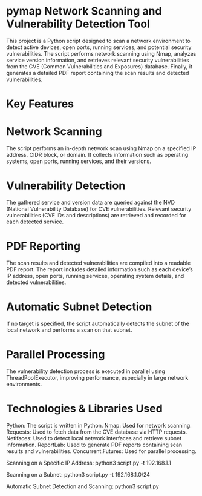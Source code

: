# pymap Network Scanning and Vulnerability Detection Tool

This project is a Python script designed to scan a network environment to detect active devices, open ports, running services, and potential security vulnerabilities. The script performs network scanning using Nmap, analyzes service version information, and retrieves relevant security vulnerabilities from the CVE (Common Vulnerabilities and Exposures) database. Finally, it generates a detailed PDF report containing the scan results and detected vulnerabilities.

# Key Features
# Network Scanning
The script performs an in-depth network scan using Nmap on a specified IP address, CIDR block, or domain.
It collects information such as operating systems, open ports, running services, and their versions.
# Vulnerability Detection
The gathered service and version data are queried against the NVD (National Vulnerability Database) for CVE vulnerabilities.
Relevant security vulnerabilities (CVE IDs and descriptions) are retrieved and recorded for each detected service.
# PDF Reporting
The scan results and detected vulnerabilities are compiled into a readable PDF report.
The report includes detailed information such as each device’s IP address, open ports, running services, operating system details, and detected vulnerabilities.
# Automatic Subnet Detection
If no target is specified, the script automatically detects the subnet of the local network and performs a scan on that subnet.
# Parallel Processing
The vulnerability detection process is executed in parallel using ThreadPoolExecutor, improving performance, especially in large network environments.

# Technologies & Libraries Used
Python: The script is written in Python.
Nmap: Used for network scanning.
Requests: Used to fetch data from the CVE database via HTTP requests.
Netifaces: Used to detect local network interfaces and retrieve subnet information.
ReportLab: Used to generate PDF reports containing scan results and vulnerabilities.
Concurrent.Futures: Used for parallel processing.

Scanning on a Specific IP Address: python3 script.py -t 192.168.1.1

Scanning on a Subnet: python3 script.py -t 192.168.1.0/24

Automatic Subnet Detection and Scanning: python3 script.py
